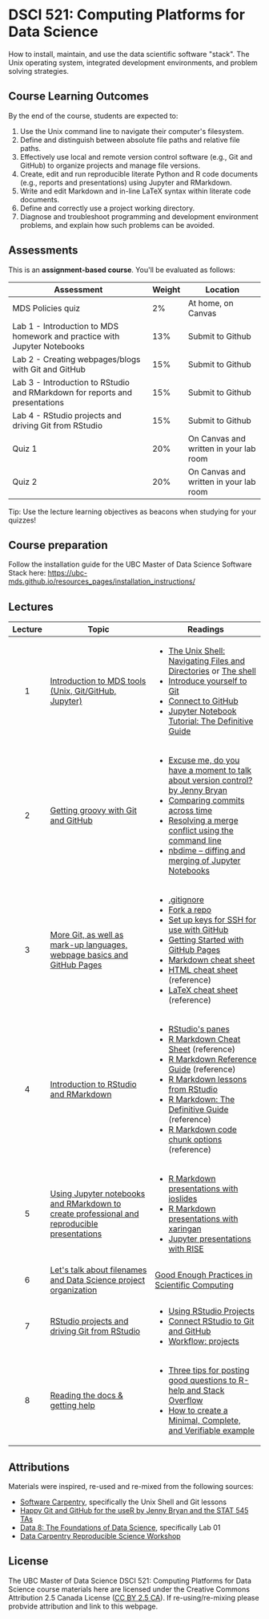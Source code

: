 # DSCI 521: Computing Platforms for Data Science

How to install, maintain, and use the data scientific software "stack". The Unix operating system, integrated development environments, and problem solving strategies.

## Course Learning Outcomes

By the end of the course, students are expected to:
1. Use the Unix command line to navigate their computer's filesystem.
2. Define and distinguish between absolute file paths and relative file paths.
3. Effectively use local and remote version control software (e.g., Git and GitHub) to organize projects and manage file versions.
4. Create, edit and run reproducible literate Python and R code documents (e.g., reports and presentations) using Jupyter and RMarkdown.
5. Write and edit Markdown and in-line LaTeX syntax within literate code documents.
6. Define and correctly use a project working directory.
7. Diagnose and troubleshoot programming and development environment problems, and explain how such problems can be avoided.


## Assessments

This is an __assignment-based course__. You'll be evaluated as follows:

| Assessment       | Weight  | Location |
|------------------|---------|----------|
| MDS Policies quiz  | 2%      | At home, on Canvas |
| Lab 1 - Introduction to MDS homework and practice with Jupyter Notebooks | 13%   | Submit to Github |
| Lab 2 - Creating webpages/blogs with Git and GitHub | 15%  |   Submit to Github |
| Lab 3 - Introduction to RStudio and RMarkdown for reports and presentations | 15%     | Submit to Github |
| Lab 4 - RStudio projects and driving Git from RStudio | 15%     | Submit to Github |
| Quiz 1           | 20%     |  On Canvas and written in your lab room |
| Quiz 2           | 20%     |  On Canvas and written in your lab room |

Tip: Use the lecture learning objectives as beacons when studying for your quizzes!

## Course preparation
Follow the installation guide for the UBC Master of Data Science Software Stack here: https://ubc-mds.github.io/resources_pages/installation_instructions/

## Lectures
| Lecture | Topic | Readings |
|:-------:|-------|--------------|
| 1 | [Introduction to MDS tools (Unix, Git/GitHub, Jupyter)](lectures/01_lecture-intro-MDS-tools/01_lecture1-intro-MDS-tools.ipynb)| <ul><li>[The Unix Shell: Navigating Files and Directories](https://swcarpentry.github.io/shell-novice/02-filedir/index.html) or [The shell](http://happygitwithr.com/shell.html)</li><li>[Introduce yourself to Git](http://happygitwithr.com/hello-git.html)</li><li>[Connect to GitHub](http://happygitwithr.com/push-pull-github.html)</li><li>[Jupyter Notebook Tutorial: The Definitive Guide](https://www.datacamp.com/community/tutorials/tutorial-jupyter-notebook?utm_source=adwords_ppc&utm_campaignid=898687156&utm_adgroupid=48947256715&utm_device=c&utm_keyword=&utm_matchtype=b&utm_network=g&utm_adpostion=3o1&utm_creative=261400735633&utm_targetid=aud-390929969673:dsa-473406581035&utm_loc_interest_ms=&utm_loc_physical_ms=9001561&gclid=CjwKCAjw2rjcBRBuEiwAheKeLwdgCbm0w7Mu-oGjlAhbAkfVlCqhO5RhCxB9fXZWS94MGx57RwxA4RoCsFsQAvD_BwE)</ul> |
| 2 | [Getting groovy with Git and GitHub](lectures/02_lecture-git-github/02_lecture-git-github.ipynb) | <ul><li>[Excuse me, do you have a moment to talk about version control? by Jenny Bryan](https://peerj.com/preprints/3159/)</li><li>[Comparing commits across time](https://help.github.com/articles/comparing-commits-across-time/)</li><li>[Resolving a merge conflict using the command line](https://help.github.com/articles/resolving-a-merge-conflict-using-the-command-line/)</li><li>[nbdime – diffing and merging of Jupyter Notebooks](https://nbdime.readthedocs.io/en/stable/)</li></ul>  |
| 3 | [More Git, as well as mark-up languages, webpage basics and GitHub Pages](lectures/03_lecture-more-git-markup-web)  | <ul><li>[.gitignore](https://www.atlassian.com/git/tutorials/saving-changes/gitignore)</li><li>[Fork a repo](https://guides.github.com/activities/forking/)</li><li>[Set up keys for SSH for use with GitHub](http://happygitwithr.com/ssh-keys.html)</li><li>[Getting Started with GitHub Pages](https://guides.github.com/features/pages/)</li><li>[Markdown cheat sheet](https://github.com/adam-p/markdown-here/wiki/Markdown-Cheatsheet)</li><li>[HTML cheat sheet](https://www.w3schools.com/html/default.asp) (reference)</li><li>[LaTeX cheat sheet](http://users.dickinson.edu/~richesod/latex/latexcheatsheet.pdf) (reference)</li></ul> |
| 4 | [Introduction to RStudio and RMarkdown](lectures/04_lecture-intro-rstudio-rmarkdown) | <ul><li>[RStudio's panes](https://campus.datacamp.com/courses/working-with-the-rstudio-ide-part-1/orientation?ex=5)</li><li>[R Markdown Cheat Sheet](https://rmarkdown.rstudio.com/lesson-15.html) (reference) </li><li>[R Markdown Reference Guide](https://www.rstudio.com/wp-content/uploads/2015/03/rmarkdown-reference.pdf) (reference) </li><li>[R Markdown lessons from RStudio](https://rmarkdown.rstudio.com/lesson-1.html)</li><li>[R Markdown: The Definitive Guide](https://bookdown.org/yihui/rmarkdown/) (reference)</li><li>[R Markdown code chunk options](https://yihui.name/knitr/options/) (reference)</li></ul>  |
| 5 | [Using Jupyter notebooks and RMarkdown to create professional and reproducible presentations](lectures/05_lecture-reproducible-presentations/05_lecture-reproducible-presentations.Rmd) | <ul><li>[R Markdown presentations with ioslides](https://rmarkdown.rstudio.com/ioslides_presentation_format#overview)</li><li>[R Markdown presentations with xaringan](https://bookdown.org/yihui/rmarkdown/xaringan.html)</li><li>[Jupyter presentations with RISE](https://damianavila.github.io/RISE/)</li></ul> |
| 6 | [Let's talk about filenames and Data Science project organization](lectures/06_filename-project-organisation/06_filename-project-organisation.Rmd) | [Good Enough Practices in Scientific Computing](https://swcarpentry.github.io/good-enough-practices-in-scientific-computing/) |
| 7 | [RStudio projects and driving Git from RStudio](hlectures/07_lecture-rstudio-projects-git/07_lecture-rstudio-projects-git.Rmd)  | <ul><li>[Using RStudio Projects](https://support.rstudio.com/hc/en-us/articles/200526207-Using-Projects)</li><li>[Connect RStudio to Git and GitHub](http://happygitwithr.com/rstudio-git-github.html)</li><li>[Workflow: projects](http://r4ds.had.co.nz/workflow-projects.html)</li></ul> |
| 8 | [Reading the docs & getting help](lectures/08_lecture-reading-docs-getting-help/08_lecture-reading-docs-getting-help.Rmd) | <ul><li>[Three tips for posting good questions to R-help and Stack Overflow](https://www.r-bloggers.com/three-tips-for-posting-good-questions-to-r-help-and-stack-overflow/)</li><li>[How to create a Minimal, Complete, and Verifiable example](https://stackoverflow.com/help/mcve)</li></ul>  |

## Attributions

Materials were inspired, re-used and re-mixed from the following sources:
- [Software Carpentry](https://software-carpentry.org/), specifically the Unix Shell and Git lessons
- [Happy Git and GitHub for the useR by Jenny Bryan and the STAT 545 TAs](http://happygitwithr.com/)
- [Data 8: The Foundations of Data Science](http://data8.org/), specifically Lab 01
- [Data Carpentry Reproducible Science Workshop](https://datacarpentry.org/rr-organization1/)

## License

The UBC Master of Data Science DSCI 521: Computing Platforms for Data Science course materials here are licensed under the Creative Commons Attribution 2.5 Canada License ([CC BY 2.5 CA](https://creativecommons.org/licenses/by/2.5/ca/)). If re-using/re-mixing please probvide attribution and link to this webpage.
